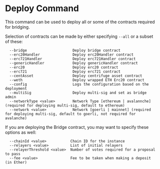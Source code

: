 # Deploy Command

This command can be used to deploy all or some of the contracts required for bridging.

Selection of contracts can be made by either specifying `--all` or a subset of these:
```
  --bridge                     Deploy bridge contract
  --erc20Handler               Deploy erc20Handler contract
  --erc721Handler              Deploy erc721Handler contract
  --genericHandler             Deploy genericHandler contract
  --erc20                      Deploy erc20 contract
  --erc721                     Deploy erc721 contract
  --centAsset                  Deploy centrifuge asset contract
  --weth                       Deploy wrapped ETH Erc20 contract
  --config                     Logs the configuration based on the deployment
  --multiSig                   Deploy multi-sig and set as bridge admin
  --networkType <value>        Network Type [ethereum | avalannche] (required for deploying multi-sig, default to ethereum)
  --network <value>            Network [goerli | mainnet] (required for deploying multi-sig, default to goerli, not required for avalanche)
```

If you are deploying the Bridge contract, you may want to specify these options as well:
```
  --chainId <value>           Chain ID for the instance
  --relayers <value>          List of initial relayers
  --relayerThreshold <value>  Number of votes required for a proposal to pass
  --fee <value>               Fee to be taken when making a deposit (in Ether)
```
